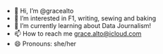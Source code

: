 - 👋 Hi, I’m @gracealto
- 👀 I’m interested in F1, writing, sewing and baking
- 🌱 I’m currently learning about Data Journalism!
- 📫 How to reach me grace.alto@icloud.com
- 😄 Pronouns: she/her

<!---
gracealto/gracealto is a ✨ special ✨ repository because its `README.md` (this file) appears on your GitHub profile.
You can click the Preview link to take a look at your changes.
--->
